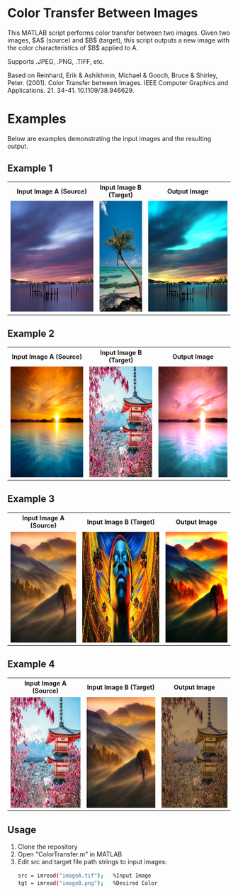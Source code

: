 # Color Transfer Between Images

This MATLAB script performs color transfer between two images. Given two images, \$A\$ (source) and \$B\$ (target), this script outputs a new image with the color characteristics of \$B\$ applied to A.

Supports .JPEG, .PNG, .TIFF, etc.

Based on Reinhard, Erik & Ashikhmin, Michael & Gooch, Bruce & Shirley, Peter. (2001). Color Transfer between Images. IEEE Computer Graphics and Applications. 21. 34-41. 10.1109/38.946629. 

# Examples

Below are examples demonstrating the input images and the resulting output.

## Example 1

<p align="center">
  <table>
    <tr>
      <th>Input Image A (Source)</th>
      <th>Input Image B (Target)</th>
      <th>Output Image</th>
    </tr>
    <tr>
      <td><img src="./READMEAssets/harbor.png" height="250"></td>
      <td><img src="./READMEAssets/palm.png" height="250"></td>
      <td><img src="./READMEAssets/PalmHarbor.png" height="250"></td>
    </tr>
  </table>
</p>

## Example 2

<p align="center">
  <table>
    <tr>
      <th>Input Image A (Source)</th>
      <th>Input Image B (Target)</th>
      <th>Output Image</th>
    </tr>
    <tr>
      <td><img src="./READMEAssets/sunset-1.png" height="250"></td>
      <td><img src="./READMEAssets/temple.png" height="250"></td>
      <td><img src="./READMEAssets/TempleSunset.png" height="250"></td>
    </tr>
  </table>
</p>


## Example 3

<p align="center">
  <table>
    <tr>
      <th>Input Image A (Source)</th>
      <th>Input Image B (Target)</th>
      <th>Output Image</th>
    </tr>
    <tr>
      <td><img src="./READMEAssets/plain.png" height="250"></td>
      <td><img src="./READMEAssets/snowfall-1.png" height="250"></td>
      <td><img src="./READMEAssets/SnowfallPlain.png" height="250"></td>
    </tr>
  </table>
</p>

## Example 4

<p align="center">
  <table>
    <tr>
      <th>Input Image A (Source)</th>
      <th>Input Image B (Target)</th>
      <th>Output Image</th>
    </tr>
    <tr>
      <td><img src="./READMEAssets/temple.png" height="250"></td>
      <td><img src="./READMEAssets/plain.png" height="250"></td>
      <td><img src="./READMEAssets/PlainTemple.png" height="250"></td>
    </tr>
  </table>
</p>

## Usage

1. Clone the repository
2. Open "ColorTransfer.m" in MATLAB
3. Edit src and target file path strings to input images:
   ```bash
   src = imread("imageA.tif");   %Input Image
   tgt = imread("imageB.png");   %Desired Color

